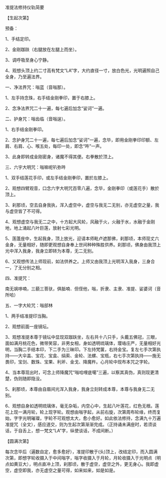 准提法修持仪轨简要

【生起次第】

预备：

1、手结定印。

2、金刚跏趺（右腿放在左腿上而坐）。

3、调呼吸至身心宁静。

4、观想头顶上约二寸高有梵文“LA”字，大约直径一寸，放白色光，光明遍照自己全身，乃至遍法界。

一、净法界咒：嗡蓝（音嗡那）。

1、左手持念珠，右手结金刚拳印，置于右膝上。

2、念净法界咒二十一遍，每七遍后加念“娑诃”一遍。

二、护身咒：嗡齿临（音嗡逞）。

1、右手结金刚拳印。

2、念护身咒二十一遍，每七遍后加念“娑诃”一遍，念毕，即用金刚拳印印额、左肩、右肩、心、喉五处，每印一处，即念“吽”一声。

3、此身即转成金刚密身，诸魔不得其便。右拳散於顶上。

三、六宇大明咒：嗡嘛呢叭弥吽

1、双手结莲花手印，或左手结金刚拳印，置於左膝上。

2、观想四臂观音，口念六字大明咒百零八遍，念毕，金刚拳印（或莲花手）散於顶上。

3、刹那顷，空去自身我执，浑入虚空中，虚空与我无二无别，亦无虚空之量，我与虚空皆了不可得。

4、观想虚空与我无二之中，十方起大风轮，风融于火，火融于水，水融于金刚地，地上涌起八叶巨莲，放射七彩光明。

5、莲蓬座中，生起我身，顶上放光，迎请本师毗卢遮那佛，刹那顷，本师现丈六金身，无量相好，随即更观想自身奉上世间种种殊胜供养。刹那顷，佛身由我顶上光中浑入我身，我身立即转为本尊，无二无别。

6、又观想传法上师现前，如法供养之。上师又由我顶上光明浑入我身，三身合一，了无分别之相。

四、准提咒：

南无飒哆喃，三藐三菩驮，俱胝喃．但侄他，嗡，折隶、主隶、准提、娑婆诃（音所哈）

五、一字大轮咒：嗡部林

1、两手结准提印当胸。

2、观想前面一座镜坛。

3、观想准提本尊于镜坛中显现双跏趺坐，左右共十八只手，头戴五佛冠，三眼，面如满月桃花色，微带笑容，非男女相，身如透明琉璃体，璎珞庄严，无量相好光明，当胸二手结本印，下二手为三昧印。下左持梵箧，右持金宝。复左七手次第执持——大伞盖、宝花、宝盒、绢索、金轮、法螺、宝瓶，右七手次第执持——施无畏印，宝剑、数珠、宝果、利斧、金戈、降魔杵。心月轮中现布本咒之字轮。

4、当本尊现出时，可念上师降魔咒“嗡哈哩底噶”三遍，以察其真伪，真则现更清楚，伪则随即隐没。

5、刹那顷，本尊由自眉间光浑入我身，我身立刻转成本尊，本尊与我身无二无别。

6、观想自身如透明琉璃体，毫无杂垢，内空心中，生起八叶莲花，红色无根。莲花上现一满月轮，轮上现字轮。观想由嗡字起，从前右旋，次第周布轮缘，终而复始，字字光明璀璨，字轮不可观想太大，愈小愈好。如此依法修持，念满九十万遍准提咒（全文），感应道交，则为生起次第渐渐完成。（正持诵未满座时，若须谈话，于自舌上，想一梵文“LA”字，纵使谈话，不成间断。）

【圆满次第】

每次念毕后（遍数自定，愈多愈好），准提印散于(头)顶上，改结定印，而入圆满次第，即想字轮收摄入于中间嗡字，嗡字收摄入于月轮，月轮收摄入于光明点（明点如黄豆大），明点直冲上顶，刹那顷，散于虚空，虚空之外，更无身心。我即虚空，虚空即我，亦无虚空之量可得，如来如来，如是如是。


